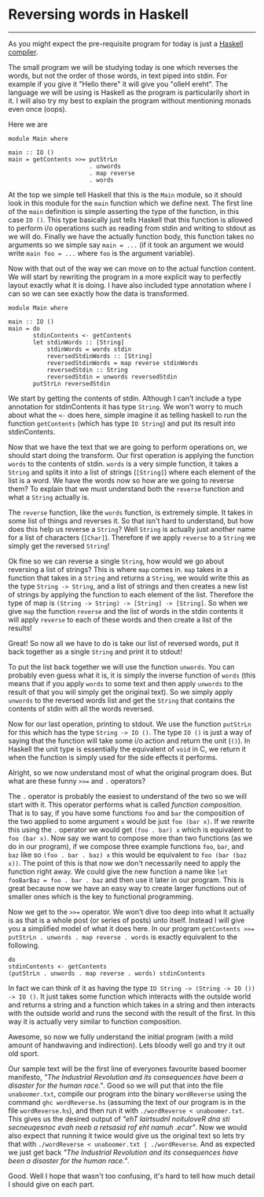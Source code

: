 # Reversing words in Haskell
---
As you might expect the pre-requisite program for today is just a [Haskell compiler](https://www.haskell.org/ghc/).

The small program we will be studying today is one which reverses the words, but not the order of those words, in text piped into stdin.
For example if you give it "Hello there" it will give you "olleH ereht".
The language we will be using is Haskell as the program is particularily short in it.
I will also try my best to explain the program without mentioning monads even once (oops).

Here we are

```
module Main where

main :: IO ()
main = getContents >>= putStrLn
                       . unwords
                       . map reverse
                       . words
```

At the top we simple tell Haskell that this is the `Main` module, so it should look in this module for the `main` function which we define next.
The first line of the `main` definition is simple asserting the type of the function, in this case `IO ()`.
This type basically just tells Haskell that this function is allowed to perform i/o operations such as reading from stdin and writing to stdout as we will do.
Finally we have the actually function body, this function takes no arguments so we simple say `main = ...` (if it took an argument we would write `main foo = ...` where `foo` is the argument variable).

Now with that out of the way we can move on to the actual function content.
We will start by rewriting the program in a more explicit way to perfectly layout exactly what it is doing.
I have also included type annotation where I can so we can see exactly how the data is transformed.

```
module Main where

main :: IO ()
main = do
       stdinContents <- getContents
       let stdinWords :: [String]
           stdinWords = words stdin
           reversedStdinWords :: [String]
           reversedStdinWords = map reverse stdinWords
           reversedStdin :: String
           reversedStdin = unwords reversedStdin
       putStrLn reversedStdin
```

We start by getting the contents of stdin.
Although I can't include a type annotation for stdinContents it has type `String`.
We won't worry to much about what the `<-` does here, simple imagine it as telling haskell to run the function `getContents` (which has type `IO String`) and put its result into stdinContents.

Now that we have the text that we are going to perform operations on, we should start doing the transform.
Our first operation is applying the function `words` to the contents of stdin.
`words` is a very simple function, it takes a `String` and splits it into a list of strings (`[String]`) where each element of the list is a word.
We have the words now so how are we going to reverse them?
To explain that we must understand both the `reverse` function and what a `String` actually is.

The `reverse` function, like the `words` function, is extremely simple.
It takes in some list of things and reverses it.
So that isn't hard to understand, but how does this help us reverse a `String`?
Well `String` is actually just another name for a list of characters (`[Char]`).
Therefore if we apply `reverse` to a `String` we simply get the reversed `String`!

Ok fine so we can reverse a single `String`, how would we go about reversing a list of strings?
This is where `map` comes in.
`map` takes in a function that takes in a `String` and returns a `String`, we would write this as the type `String -> String`, and a list of strings and then creates a new list of strings by applying the function to each element of the list.
Therefore the type of map is `(String -> String) -> [String] -> [String]`.
So when we give `map` the function `reverse` and the list of words in the stdin contents it will apply `reverse` to each of these words and then create a list of the results!

Great!
So now all we have to do is take our list of reversed words, put it back together as a single `String` and print it to stdout!

To put the list back together we will use the function `unwords`.
You can probably even guess what it is, it is simply the inverse function of `words` (this means that if you apply `words` to some text and then apply `unwords` to the result of that you will simply get the original text).
So we simply apply `unwords` to the reversed words list and get the `String` that contains the contents of stdin with all the words reversed.

Now for our last operation, printing to stdout.
We use the function `putStrLn` for this which has the type `String -> IO ()`.
The type `IO ()` is just a way of saying that the function will take some i/o action and return the unit (`()`).
In Haskell the unit type is essentially the equivalent of `void` in C, we return it when the function is simply used for the side effects it performs.

Alright, so we now understand most of what the original program does.
But what are these funny `>>=` and `.` operators?

The `.` operator is probably the easiest to understand of the two so we will start with it.
This operator performs what is called *function composition*.
That is to say, if you have some functions `foo` and `bar` the composition of the two applied to some argument `x` would be just `foo (bar x)`.
If we rewrite this using the `.` operator we would get `(foo . bar) x` which is equivalent to `foo (bar x)`.
Now say we want to compose more than two functions (as we do in our program), if we compose three example functions `foo`, `bar`, and `baz` like so `(foo . bar . baz) x` this would be equivalent to `foo (bar (baz x))`.
The point of this is that now we don't necessarily need to apply the function right away.
We could give the new function a name like `let fooBarBaz = foo . bar . baz` and then use it later in our program.
This is great because now we have an easy way to create larger functions out of smaller ones which is the key to functional programming.

Now we get to the `>>=` operator.
We won't dive too deep into what it actually is as that is a whole post (or series of posts) unto itself.
Instead I will give you a simplified model of what it does here.
In our program `getContents >>= putStrLn . unwords . map reverse . words` is exactly equivalent to the following.

```
do
stdinContents <- getContents
(putStrLn . unwords . map reverse . words) stdinContents
```

In fact we can think of it as having the type `IO String -> (String -> IO ()) -> IO ()`.
It just takes some function which interacts with the outside world and returns a string and a function which takes in a string and then interacts with the outside world and runs the second with the result of the first.
In this way it is actually very similar to function composition.

Awesome, so now we fully understand the initial program (with a mild amount of handwaving and indirection).
Lets bloody well go and try it out old sport.

Our sample text will be the first line of everyones favourite based boomer manifesto, *"The Industrial Revolution and its consequences have been a disaster for the human race."*.
Good so we will put that into the file `unaboomer.txt`, compile our program into the binary `wordReverse` using the command `ghc wordReverse.hs` (assuming the text of our program is in the file `wordReverse.hs`), and then run it with `./wordReverse < unaboomer.txt`.
This gives us the desired output of *"ehT lairtsudnI noituloveR dna sti secneuqesnoc evah neeb a retsasid rof eht namuh .ecar"*.
Now we would also expect that running it twice would give us the original text so lets try that with `./wordReverse < unaboomer.txt | ./wordReverse`.
And as expected we just get back *"The Industrial Revolution and its consequences have been a disaster for the human race."*.

Good.
Well I hope that wasn't too confusing, it's hard to tell how much detail I should give on each part.
